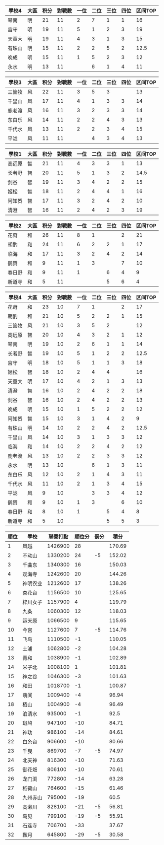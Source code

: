 | 學校4  | 大區 | 积分 | 對戰數 | 一位 | 二位 | 三位 | 四位 | 区间TOP |
| ------ | ---- | ---- | ------ | ---- | ---- | ---- | ---- | ------- |
| 琴南   | 明   | 21   | 11     | 2    | 7    | 1    | 1    | 16      |
| 宫守   | 明   | 19   | 11     | 5    | 1    | 2    | 3    | 19      |
| 天童大 | 明   | 19   | 11     | 4    | 3    | 1    | 3    | 15      |
| 有珠山 | 明   | 15   | 11     | 2    | 2    | 5    | 2    | 12.5    |
| 晚成   | 明   | 15   | 11     | 1    | 5    | 2    | 3    | 12      |
| 永水   | 明   | 13   | 11     |      | 6    | 1    | 4    | 11      |

| 學校3  | 大區 | 积分 | 對戰數 | 一位 | 二位 | 三位 | 四位 | 区间TOP |
| ------ | ---- | ---- | ------ | ---- | ---- | ---- | ---- | ------- |
| 三箇牧 | 风   | 22   | 11     | 3    | 5    | 3    |      | 13     |
| 千里山 | 风   | 17   | 11     | 4    | 1    | 3    | 3    | 14      |
| 鹿老渡 | 风   | 16   | 11     | 3    | 2    | 3    | 3    | 14      |
| 东白乐 | 风   | 14   | 11     | 2    | 2    | 4    | 3    | 13      |
| 千代水 | 风   | 13   | 11     | 2    | 2    | 3    | 4    | 15      |
| 平泷   | 风   | 11   | 11     |      | 4    | 3    | 4    | 13      |

| 學校1  | 大區 | 积分 | 對戰數 | 一位 | 二位 | 三位 | 四位 | 区间TOP |
| ------ | ---- | ---- | ------ | ---- | ---- | ---- | ---- | ------- |
| 高远原 | 智   | 21   | 11     | 4    | 3    | 3    | 1    | 13      |
| 长者野 | 智   | 20   | 11     | 5    | 1    | 3    | 2    | 14.5    |
| 剑谷   | 智   | 19   | 11     | 3    | 4    | 2    | 2    | 15      |
| 姬松   | 智   | 18   | 11     | 2    | 4    | 4    | 1    | 16      |
| 阿知贺 | 智   | 17   | 11     | 3    | 2    | 4    | 2    | 10      |
| 清澄   | 智   | 16   | 11     | 2    | 4    | 2    | 3    | 19      |

| 學校2  | 大區 | 积分 | 對戰數 | 一位 | 二位 | 三位 | 四位 | 区间TOP |
| ------ | ---- | ---- | ------ | ---- | ---- | ---- | ---- | ------- |
| 花莳   | 和   | 26   | 11     | 8    | 1    |      | 2    | 21      |
| 朝酌   | 和   | 24   | 11     | 6    | 2    | 2    | 1    | 17      |
| 临海   | 和   | 17   | 11     | 3    | 2    | 4    | 2    | 14      |
| 鹤贺   | 和   | 9    | 11     | 1    | 3    |      | 7    | 10      |
| 春日野 | 和   | 9    | 11     | 1    |      | 6    | 4    | 9       |
| 新道寺 | 和   | 5    | 11     |      |      | 5    | 6    | 4       |

| 學校4  | 大區 | 积分 | 對戰數 | 一位 | 二位 | 三位 | 四位 | 区间TOP |
| ------ | ---- | ---- | ------ | ---- | ---- | ---- | ---- | ------- |
| 花莳   | 和   | 23   | 10     | 7    | 1    |      | 2    | 17      |
| 朝酌   | 和   | 21   | 10     | 5    | 2    | 2    | 1    | 15      |
| 三箇牧 | 风   | 21   | 10     | 3    | 5    | 2    |      | 12      |
| 高远原 | 智   | 20   | 10     | 4    | 3    | 2    | 1    | 12      |
| 琴南   | 明   | 19   | 10     | 2    | 6    | 1    | 1    | 14      |
| 长者野 | 智   | 19   | 10     | 5    | 1    | 2    | 2    | 12.5    |
| 宫守   | 明   | 18   | 10     | 5    | 1    | 1    | 3    | 18      |
| 姬松   | 智   | 18   | 10     | 2    | 4    | 4    |      | 16      |
| 天童大 | 明   | 17   | 10     | 4    | 2    | 1    | 3    | 13      |
| 清澄   | 智   | 16   | 10     | 2    | 4    | 2    | 2    | 18      |
| 剑谷   | 智   | 16   | 10     | 2    | 4    | 2    | 2    | 13      |
| 晚成   | 明   | 15   | 10     | 1    | 5    | 2    | 2    | 12      |
| 阿知贺 | 智   | 15   | 10     | 3    | 1    | 4    | 2    | 9       |
| 有珠山 | 明   | 14   | 10     | 2    | 2    | 4    | 2    | 12.5    |
| 千里山 | 风   | 14   | 10     | 3    | 1    | 3    | 3    | 12      |
| 临海   | 和   | 14   | 10     | 2    | 2    | 4    | 2    | 12      |
| 鹿老渡 | 风   | 13   | 10     | 2    | 2    | 3    | 3    | 12      |
| 永水   | 明   | 13   | 10     |      | 6    | 1    | 3    | 11      |
| 东白乐 | 风   | 12   | 10     | 2    | 1    | 4    | 3    | 11      |
| 千代水 | 风   | 11   | 10     | 2    | 1    | 3    | 4    | 15      |
| 平泷   | 风   | 9    | 10     |      | 3    | 3    | 4    | 12      |
| 鹤贺   | 和   | 9    | 10     | 1    | 3    |      | 6    | 10      |
| 春日野 | 和   | 8    | 10     | 1    |      | 5    | 4    | 8       |
| 新道寺 | 和   | 5    | 10     |      |      | 5    | 5    | 3       |


| 順位 | 學校     | 聯賽打點 | 順位分 | 罰分 | 積分   |
| ---- | -------- | -------- | ------ | ---- | ------ |
| 1    | 风越     | 1426900  | 28     |      | 170.69 |
| 2    | 不动山   | 1330200  | 24     | -5   | 152.02 |
| 3    | 千曲东   | 1340300  | 16     |      | 150.03 |
| 4    | 观海寺   | 1242600  | 20     |      | 144.26 |
| 5    | 神明农业 | 1212600  | 17     |      | 138.26 |
| 6    | 杏花台   | 1156500  | 10     |      | 125.65 |
| 7    | 梓川女子 | 1157900  | 4      |      | 119.79 |
| 8    | 九条     | 1060300  | 12     |      | 118.03 |
| 9    | 运天原   | 1066500  | 9      |      | 115.65 |
| 10   | 今宫     | 1127600  | 7      | -5   | 114.76 |
| 11   | 飞鸟     | 1110500  | -1     |      | 110.05 |
| 12   | 土浦     | 1062800  | -2     |      | 104.28 |
| 13   | 青和     | 1038900  | -1     |      | 102.89 |
| 14   | 米子北   | 1008100  | 1      |      | 101.81 |
| 15   | 神之谷   | 1046300  | -3     |      | 101.63 |
| 16   | 和田     | 1018700  | -1     |      | 100.87 |
| 17   | 萌间     | 1009400  | -4     |      | 96.94  |
| 18   | 栢山     | 1004900  | -4     |      | 96.49  |
| 19   | 泊清水   | 935000   | -1     |      | 92.5   |
| 20   | 斑鸠     | 947100   | -10    |      | 84.71  |
| 21   | 神功     | 986100   | -14    |      | 84.61  |
| 22   | 白糸台   | 906600   | -10    |      | 80.66  |
| 23   | 千曳     | 869700   | -7     | -5   | 74.97  |
| 24   | 北天神   | 816300   | -10    |      | 71.63  |
| 25   | 御花畑   | 806100   | -10    |      | 70.61  |
| 26   | 龙门渕   | 772800   | -14    |      | 63.28  |
| 27   | 稻荷山   | 764600   | -15    |      | 61.46  |
| 28   | 九州赤山 | 795000   | -19    |      | 60.5   |
| 29   | 高濑川   | 828100   | -21    | -5   | 56.81  |
| 30   | 鸟见     | 799100   | -19    | -5   | 55.91  |
| 31   | 石连寺   | 706700   | -33    |      | 37.67  |
| 32   | 鞍月     | 645800   | -29    | -5   | 30.58  |
